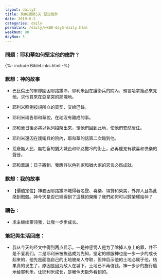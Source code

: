 ```yaml
---
layout: daily2
title: 第80週第5天 堅定應許
date: 2019-8-2
categories: daily
permalink: /daily/wk80-day5-daily.html
weekNum: 80
dayNum: 5
---
```


### 問題：耶和華如何堅定他的應許？

{%- include BibleLinks.html -%}

### 默想：神的故事
+ 巴比倫王的軍隊圍困耶路撒冷，耶利米囚在護衛兵的院內，預言哈拿篾必來見他，求他買來在亞拿突的那塊地。

+ 耶利米照例按規所立的買契，交給巴錄。

+ 耶利米禱告耶和華說，在祂沒有難成的事。

+ 耶和華日後必將以色列招聚出來，領他們回到此地，使他們安然居住。

+ 耶利米還囚在護衛兵的院內，耶和華的話第二次臨到他。

+ 荒廢無人民、無牲畜的猶大城邑和耶路撒冷的街上，必再聽見有歡喜和快樂的聲音。

+ 耶和華說：日子將到，我應許以色列家和猶大家的恩言必然成就。


### 默想：我的故事
+ 【價值定位】神要因耶路撒冷城得著名聲、喜樂、頌贊和榮美，外邦人且為此感到戰兢。神今天是否已經得到了這樣的榮耀？我們如何可以歸榮耀給神？


### 禱告：

+ 求主继续带领我，让我一步步成长。

### 筆記與生活回應：

+ 我从今天的经文中得到两点启示，一是神惩罚人是为了除掉人身上的罪，并不是不爱我们。二是耶利米被拣选成为先知，坚定的顺服神也是一步一步的成长起来的，他先是面临自己的土地被亲人夺取，但神启示他的土地必属于他，结果真的发生了，原因是因为敌人在城下，土地已不再值钱。神一步步的施行启示给耶利米，让耶利米成长，是我今天额外看到的。

